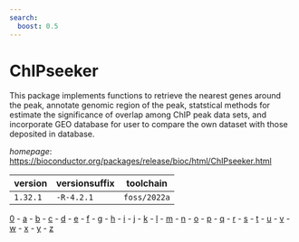 ```yaml
---
search:
  boost: 0.5
---
```

# ChIPseeker

This package implements functions to retrieve the nearest genes around the peak,  annotate genomic region of the peak, statstical methods for estimate the significance of overlap  among ChIP peak data sets, and incorporate GEO database for user to compare the own dataset with  those deposited in database.

*homepage*: <https://bioconductor.org/packages/release/bioc/html/ChIPseeker.html>

version | versionsuffix | toolchain
--------|---------------|----------
``1.32.1`` | ``-R-4.2.1`` | ``foss/2022a``

[0](../0/index.md) - [a](../a/index.md) - [b](../b/index.md) - [c](../c/index.md) - [d](../d/index.md) - [e](../e/index.md) - [f](../f/index.md) - [g](../g/index.md) - [h](../h/index.md) - [i](../i/index.md) - [j](../j/index.md) - [k](../k/index.md) - [l](../l/index.md) - [m](../m/index.md) - [n](../n/index.md) - [o](../o/index.md) - [p](../p/index.md) - [q](../q/index.md) - [r](../r/index.md) - [s](../s/index.md) - [t](../t/index.md) - [u](../u/index.md) - [v](../v/index.md) - [w](../w/index.md) - [x](../x/index.md) - [y](../y/index.md) - [z](../z/index.md)

